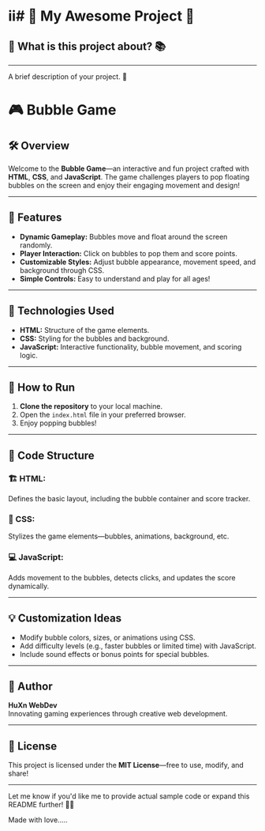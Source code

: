 ii# 🚀 My Awesome Project 🤩
=====================

## 🤔 What is this project about? 📚
-----------------------------

A brief description of your project. 📝

# 🎮 Bubble Game

## 🛠️ Overview
Welcome to the **Bubble Game**—an interactive and fun project crafted with **HTML**, **CSS**, and **JavaScript**. The game challenges players to pop floating bubbles on the screen and enjoy their engaging movement and design!

---

## 📜 Features
- **Dynamic Gameplay:** Bubbles move and float around the screen randomly.
- **Player Interaction:** Click on bubbles to pop them and score points.
- **Customizable Styles:** Adjust bubble appearance, movement speed, and background through CSS.
- **Simple Controls:** Easy to understand and play for all ages!

---

## 🧩 Technologies Used
- **HTML:** Structure of the game elements.
- **CSS:** Styling for the bubbles and background.
- **JavaScript:** Interactive functionality, bubble movement, and scoring logic.

---

## 🚀 How to Run
1. **Clone the repository** to your local machine.
2. Open the `index.html` file in your preferred browser.
3. Enjoy popping bubbles!

---

## 📄 Code Structure

### 🏗️ HTML:
Defines the basic layout, including the bubble container and score tracker.

### 🎨 CSS:
Stylizes the game elements—bubbles, animations, background, etc.

### 💻 JavaScript:
Adds movement to the bubbles, detects clicks, and updates the score dynamically.

---

## 💡 Customization Ideas
- Modify bubble colors, sizes, or animations using CSS.
- Add difficulty levels (e.g., faster bubbles or limited time) with JavaScript.
- Include sound effects or bonus points for special bubbles.

---

## 🎨 Author
**HuXn WebDev**  
Innovating gaming experiences through creative web development.

---

## 📜 License
This project is licensed under the **MIT License**—free to use, modify, and share!

---

Let me know if you'd like me to provide actual sample code or expand this README further! 🧩✨

Made with love.....
